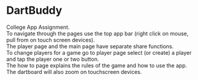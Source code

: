 # DartBuddy
College App Assignment.<br>
To navigate through the pages use the top app bar (right click on mouse, pull from on touch screen devices). <br>
The player page and the main page have separate share functions.<br>
To change players for a game go to player page select (or create) a player and tap the player one or two button.<br>
The how to page explains the rules of the game and how to use the app.<br>
The dartboard will also zoom on touchscreen devices.<br>

